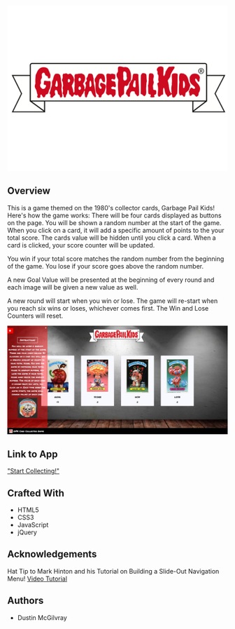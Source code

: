 <p align="center">
  <img src = assets/images/logo/GPK_Logo_for-transparency.png/>
</p>


## Overview
This is a game themed on the 1980's collector cards, Garbage Pail Kids!
Here's how the game works:
There will be four cards displayed as buttons on the page.
You will be shown a random number at the start of the game.
When you click on a card, it will add a specific amount of points to the your total score. 
The cards value will be hidden until you click a card.
When a card is clicked, your score counter will be updated.

You win if your total score matches the random number from the beginning of the game.
You lose if your score goes above the random number.

A new Goal Value will be presented at the beginning of every round and each image will be given a new value as well.

A new round will start when you win or lose. The game will re-start when you reach six wins or loses, whichever comes first. The Win and Lose Counters will reset.

![Screen Shot](assets/images/cardCollectorSS_one.jpg)


## Link to App
["Start Collecting!"](https://dustinmcgilvray.github.io/unit-4-game/)

## Crafted With
* HTML5
* CSS3
* JavaScript
* jQuery

## Acknowledgements
Hat Tip to Mark Hinton and his Tutorial on Building a Slide-Out Navigation Menu! 
[Video Tutorial](https://youtu.be/xVYrz61IBpQ)

## Authors
* Dustin McGilvray
